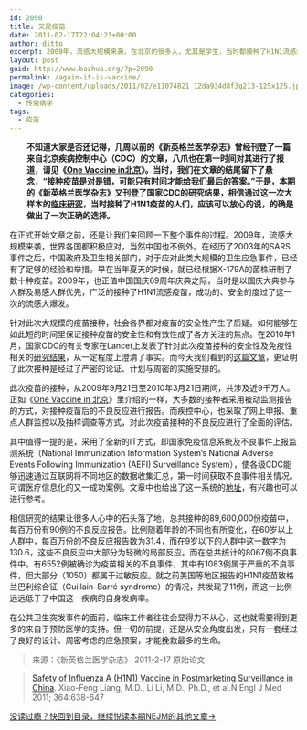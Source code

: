 ```yaml
---
id: 2090
title: 又是疫苗
date: 2011-02-17T22:04:23+00:00
author: ditto
excerpt: 2009年，流感大规模来袭，在北京的很多人，尤其是学生，当时都接种了H1N1流感疫苗。可能一些人对接种疫苗存在着顾虑，“接种疫苗是对是错，可能只有时间才能给我们最后的答案。”于是，这项中国CDC的研究结果给了我们答案：当时接种H1N1疫苗的人，的确是做出了正确的选择。
layout: post
guid: http://www.bazhua.org/?p=2090
permalink: /again-it-is-vaccine/
image: /wp-content/uploads/2011/02/e11074821_12da934d8f3g213-125x125.jpg
categories:
  - 传染病学
tags:
  - 疫苗
---
```

<p style="padding-left: 30px;">
  <strong>不知道大家是否还记得，几周以前的《新英格兰医学杂志》曾经刊登了一篇来自北京疾病控制中心（CDC）的文章，八爪也在第一时间对其进行了报道，请见《</strong><a href="http://www.bazhua.org/2010/12/safety-and-effectiveness-of-a-2009-h1n1-vaccine-in-beijing.html" target="_self"><strong>One Vaccine in北京</strong></a><strong>》。当时，我们在文章的结尾留下了悬念，“接种疫苗是对是错，可能只有时间才能给我们最后的答案。”于是，本期的《新英格兰医学杂志》又刊登了国家CDC的研究结果，相信通过这一次大样本的</strong><a href="http://www.nejm.org/doi/full/10.1056/NEJMoa1008553" target="_self"><strong>临床研究</strong></a><strong>，当时接种了H1N1疫苗的人们，应该可以放心的说，的确是做出了一次正确的选择。</strong>
</p>

在正式开始文章之前，还是让我们来回顾一下整个事件的过程。2009年，流感大规模来袭，世界各国都积极应对，当然中国也不例外。在经历了2003年的SARS事件之后，中国政府及卫生相关部门，对于应对此类大规模的卫生应急事件，已经有了足够的经验和举措。早在当年夏天的时候，就已经根据X-179A的菌株研制了数十种疫苗。2009年，也正值中国国庆69周年庆典之际，当时是以国庆大典参与人群及易感人群优先，广泛的接种了H1N1流感疫苗，成功的、安全的度过了这一次的流感大爆发。

针对此次大规模的疫苗接种，社会各界都对疫苗的安全性产生了质疑。如何能够在如此短的时间里保证接种疫苗的安全性和有效性成了各方关注的焦点。在2010年1月，国家CDC的有关专家在Lancet上发表了针对此次疫苗接种的安全性及免疫性相关的<a href="http://www.ncbi.nlm.nih.gov/pubmed/20018364?dopt=Abstract" target="_self">研究结果</a>，从一定程度上澄清了事实。而今天我们看到的<a href="http://www.nejm.org/doi/full/10.1056/NEJMoa1008553" target="_self">这篇文章</a>，更证明了此次接种是经过了严密的论证、计划与周密的实施安排的。

此次疫苗的接种，从2009年9月21日至2010年3月21日期间，共涉及近9千万人。正如《<a href="http://www.bazhua.org/2010/12/safety-and-effectiveness-of-a-2009-h1n1-vaccine-in-beijing.html" target="_self">One Vaccine in 北京</a>》里介绍的一样，大多数的接种者采用被动监测报告的方式，对接种疫苗后的不良反应进行报告。而疾控中心，也采取了网上申报、重点人群监控以及抽样调查等方式，对此次疫苗接种的不良反应进行了全面的评估。

其中值得一提的是，采用了全新的IT方式，即国家免疫信息系统及不良事件上报监测系统（National Immunization Information System&#8217;s National Adverse Events Following Immunization (AEFI) Surveillance System），使各级CDC能够迅速通过互联网将不同地区的数据收集汇总，第一时间获取不良事件相关情况。可谓医疗信息化的又一成功案例。文章中也给出了这一系统的<a href="http://219.141.175.204/" target="_self">地址</a>，有兴趣也可以进行参考。

相信研究的结果让很多人心中的石头落了地，总共接种的89,600,000份疫苗中，每百万份有90例的不良反应报告。比例随着年龄的不同也有所变化，在60岁以上人群中，每百万份的不良反应报告数为31.4，而在9岁以下的人群中这一数字为130.6，这些不良反应中大部分为轻微的局部反应。而在总共统计的8067例不良事件中，有6552例被确诊为疫苗相关的不良事件，其中有1083例属于严重的不良事件，但大部分（1050）都属于过敏反应。就之前美国等地区报告的H1N1疫苗致格兰巴利综合征（Guillain–Barré syndrome）的情况，共发现了11例，而这一比例远远低于了中国这一疾病的自身发病率。

在公共卫生突发事件的面前，临床工作者往往会显得力不从心，这也就需要得到更多的来自于预防医学的支持。但一切的前提，还是从安全角度出发，只有一套经过了良好的设计、周密考虑的应急预案，才能挽救最多的生命。

> 来源：《新英格兰医学杂志》 2011-2-17 原始论文
  
> <a href="http://www.nejm.org/doi/full/10.1056/NEJMoa1008553" target="_self">Safety of Influenza A (H1N1) Vaccine in Postmarketing Surveillance in China</a>. Xiao-Feng Liang, M.D., Li Li, M.D., Ph.D., et al.N Engl J Med 2011; 364:638-647

[没读过瘾？快回到目录，继续悦读本期NEJM的其他文章→](http://www.bazhua.org/2011/02/nejm2011-2-17.html)
